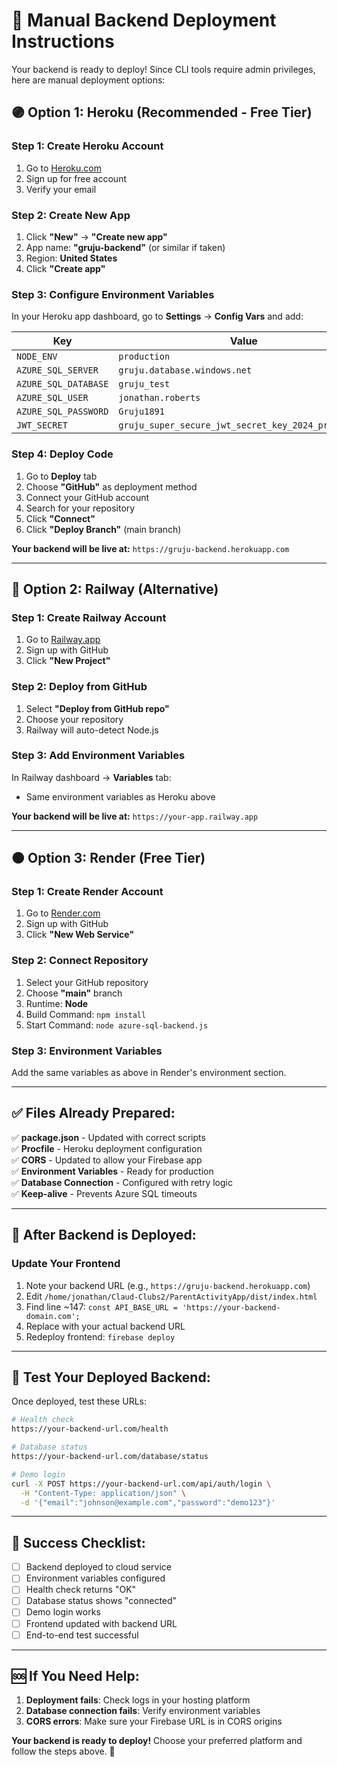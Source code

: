 # 🚀 Manual Backend Deployment Instructions

Your backend is ready to deploy! Since CLI tools require admin privileges, here are manual deployment options:

## 🟣 **Option 1: Heroku (Recommended - Free Tier)**

### Step 1: Create Heroku Account
1. Go to [Heroku.com](https://heroku.com)
2. Sign up for free account
3. Verify your email

### Step 2: Create New App
1. Click **"New"** → **"Create new app"**
2. App name: **"gruju-backend"** (or similar if taken)
3. Region: **United States**
4. Click **"Create app"**

### Step 3: Configure Environment Variables
In your Heroku app dashboard, go to **Settings** → **Config Vars** and add:

| Key | Value |
|-----|--------|
| `NODE_ENV` | `production` |
| `AZURE_SQL_SERVER` | `gruju.database.windows.net` |
| `AZURE_SQL_DATABASE` | `gruju_test` |
| `AZURE_SQL_USER` | `jonathan.roberts` |
| `AZURE_SQL_PASSWORD` | `Gruju1891` |
| `JWT_SECRET` | `gruju_super_secure_jwt_secret_key_2024_production` |

### Step 4: Deploy Code
1. Go to **Deploy** tab
2. Choose **"GitHub"** as deployment method
3. Connect your GitHub account
4. Search for your repository
5. Click **"Connect"**
6. Click **"Deploy Branch"** (main branch)

**Your backend will be live at:** `https://gruju-backend.herokuapp.com`

---

## 🔵 **Option 2: Railway (Alternative)**

### Step 1: Create Railway Account
1. Go to [Railway.app](https://railway.app)
2. Sign up with GitHub
3. Click **"New Project"**

### Step 2: Deploy from GitHub
1. Select **"Deploy from GitHub repo"**
2. Choose your repository
3. Railway will auto-detect Node.js

### Step 3: Add Environment Variables
In Railway dashboard → **Variables** tab:
- Same environment variables as Heroku above

**Your backend will be live at:** `https://your-app.railway.app`

---

## 🟠 **Option 3: Render (Free Tier)**

### Step 1: Create Render Account
1. Go to [Render.com](https://render.com)
2. Sign up with GitHub
3. Click **"New Web Service"**

### Step 2: Connect Repository
1. Select your GitHub repository
2. Choose **"main"** branch
3. Runtime: **Node**
4. Build Command: `npm install`
5. Start Command: `node azure-sql-backend.js`

### Step 3: Environment Variables
Add the same variables as above in Render's environment section.

---

## ✅ **Files Already Prepared:**

✅ **package.json** - Updated with correct scripts  
✅ **Procfile** - Heroku deployment configuration  
✅ **CORS** - Updated to allow your Firebase app  
✅ **Environment Variables** - Ready for production  
✅ **Database Connection** - Configured with retry logic  
✅ **Keep-alive** - Prevents Azure SQL timeouts  

---

## 🔗 **After Backend is Deployed:**

### Update Your Frontend
1. Note your backend URL (e.g., `https://gruju-backend.herokuapp.com`)
2. Edit `/home/jonathan/Claud-Clubs2/ParentActivityApp/dist/index.html`
3. Find line ~147: `const API_BASE_URL = 'https://your-backend-domain.com';`
4. Replace with your actual backend URL
5. Redeploy frontend: `firebase deploy`

---

## 🧪 **Test Your Deployed Backend:**

Once deployed, test these URLs:

```bash
# Health check
https://your-backend-url.com/health

# Database status  
https://your-backend-url.com/database/status

# Demo login
curl -X POST https://your-backend-url.com/api/auth/login \
  -H "Content-Type: application/json" \
  -d '{"email":"johnson@example.com","password":"demo123"}'
```

---

## 🎯 **Success Checklist:**

- [ ] Backend deployed to cloud service
- [ ] Environment variables configured
- [ ] Health check returns "OK"
- [ ] Database status shows "connected"
- [ ] Demo login works
- [ ] Frontend updated with backend URL
- [ ] End-to-end test successful

---

## 🆘 **If You Need Help:**

1. **Deployment fails**: Check logs in your hosting platform
2. **Database connection fails**: Verify environment variables
3. **CORS errors**: Make sure your Firebase URL is in CORS origins

**Your backend is ready to deploy!** Choose your preferred platform and follow the steps above. 🚀